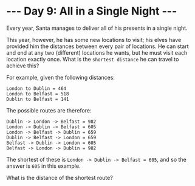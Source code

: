 # --- Day 9: All in a Single Night ---
Every year, Santa manages to deliver all of his presents in a single night.

This year, however, he has some new locations to visit; his elves have provided him the distances between every pair of locations. He can start and end at any two (different) locations he wants, but he must visit each location exactly once. What is the ```shortest distance``` he can travel to achieve this?

For example, given the following distances:
```
London to Dublin = 464
London to Belfast = 518
Dublin to Belfast = 141
```
The possible routes are therefore:
```
Dublin -> London -> Belfast = 982
London -> Dublin -> Belfast = 605
London -> Belfast -> Dublin = 659
Dublin -> Belfast -> London = 659
Belfast -> Dublin -> London = 605
Belfast -> London -> Dublin = 982
```
The shortest of these is ```London -> Dublin -> Belfast = 605```, and so the answer is ```605``` in this example.

What is the distance of the shortest route?